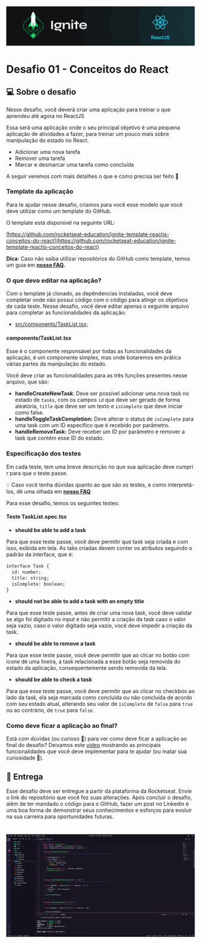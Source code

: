 <h1 align="center">
  <img alt="ignite-reactjs" title="ignite-reactjs" src="../.github/cover-reactjs.png">
</h1>

# Desafio 01 - Conceitos do React

## 💻 Sobre o desafio

Nesse desafio, você deverá criar uma aplicação para treinar o que aprendeu até agora no ReactJS

Essa será uma aplicação onde o seu principal objetivo é uma pequena aplicação de atividades a fazer, para treinar um pouco mais sobre manipulação do estado no React.

- Adicionar uma nova tarefa
- Remover uma tarefa
- Marcar e desmarcar uma tarefa como concluída

A seguir veremos com mais detalhes o que e como precisa ser feito 🚀

### Template da aplicação

Para te ajudar nesse desafio, criamos para você esse modelo que você deve utilizar como um template do GitHub.

O template está disponível na seguinte URL: 

[https://github.com/rocketseat-education/ignite-template-reactjs-conceitos-do-react](https://github.com/rocketseat-education/ignite-template-reactjs-conceitos-do-react)

**Dica**: Caso não saiba utilizar repositórios do GitHub como template, temos um guia em **[nosso FAQ](https://www.notion.so/FAQ-Desafios-ddd8fcdf2339436a816a0d9e45767664).**

### O que devo editar na aplicação?

Com o template já clonado, as depêndencias instaladas, você deve completar onde não possui código com o código para atingir os objetivos de cada teste. Nesse desafio, você deve editar apenas o seguinte arquivo para completar as funcionalidades da aplicação:

- [src/components/TaskList.tsx;](https://github.com/rocketseat-education/ignite-template-reactjs-conceitos-do-react/blob/main/src/components/TaskList.tsx)

#### components/TaskList.tsx

Esse é o componente responsável por todas as funcionalidades da aplicação, é um componente simples, mas onde botaremos em prática várias partes da manipulação do estado.

Você deve criar as funcionalidades para as três funções presentes nesse arquivo, que são:

- **handleCreateNewTask**: Deve ser possível adicionar uma nova task no estado de `tasks`, com os campos `id` que deve ser gerado de forma aleatória, `title` que deve ser um texto e `isComplete` que deve iniciar como false.
- **handleToggleTaskCompletion:** Deve alterar o status de `isComplete` para uma task com um ID específico que é recebido por parâmetro.
- **handleRemoveTask:** Deve receber um ID por parâmetro e remover a task que contém esse ID do estado.

### Especificação dos testes

Em cada teste, tem uma breve descrição no que sua aplicação deve cumprir para que o teste passe.

💡 Caso você tenha dúvidas quanto ao que são os testes, e como interpretá-los, dê uma olhada em **[nosso FAQ](https://www.notion.so/FAQ-Desafios-ddd8fcdf2339436a816a0d9e45767664)**

Para esse desafio, temos os seguintes testes:

#### Teste TaskList.spec.tsx

- **should be able to add a task**

Para que esse teste passe, você deve permitir que task seja criada e com isso, exibida em tela. As taks criadas devem conter os atributos seguindo o padrão da interface, que é:

```tsx
interface Task {
  id: number;
  title: string;
  isComplete: boolean;
}
```

- **should not be able to add a task with an empty title**

Para que esse teste passe, antes de criar uma nova task, você deve validar se algo foi digitado no input e não permitir a criação da task caso o valor seja vazio, caso o valor digitado seja vazio, você deve impedir a criação da task.

- **should be able to remove a task**

Para que esse teste passe, você deve permitir que ao clicar no botão com ícone de uma lixeira, a task relacionada a esse botão seja removida do estado da aplicação, consequentemente sendo removida da tela.

- **should be able to check a task**

Para que esse teste passe, você deve permitir que ao clicar no checkbox ao lado da task, ela seja marcada como concluída ou não concluída de acordo com seu estado atual, alterando seu valor de `isComplete` de `false` para `true` ou ao contrário, de `true` para `false`. 

### Como deve ficar a aplicação ao final?

Está com dúvidas (ou curioso 👀) para ver como deve ficar a aplicação ao final do desafio? Deixamos este [vídeo](https://s3.us-west-2.amazonaws.com/secure.notion-static.com/04e38cba-e14d-4512-a4fa-ee24152ab75f/challenge2.mp4?X-Amz-Algorithm=AWS4-HMAC-SHA256&X-Amz-Credential=AKIAT73L2G45O3KS52Y5%2F20210313%2Fus-west-2%2Fs3%2Faws4_request&X-Amz-Date=20210313T200851Z&X-Amz-Expires=86400&X-Amz-Signature=569d7f4f969baefb0f5c6ac227eaeca2f80c32793c090c6006d657be97b2c8fe&X-Amz-SignedHeaders=host) mostrando as principais funcionalidades que você deve implementar para te ajudar (ou matar sua curiosidade 👀).

## 📅 Entrega

Esse desafio deve ser entregue a partir da plataforma da Rocketseat. Envie o link do repositório que você fez suas alterações. Após concluir o desafio, além de ter mandado o código para o GitHub, fazer um post no Linkedin é uma boa forma de demonstrar seus conhecimentos e esforços para evoluir na sua carreira para oportunidades futuras.

<h1 align="center">
  <img alt="test" title="test" src=".github/test.png">
</h1>
